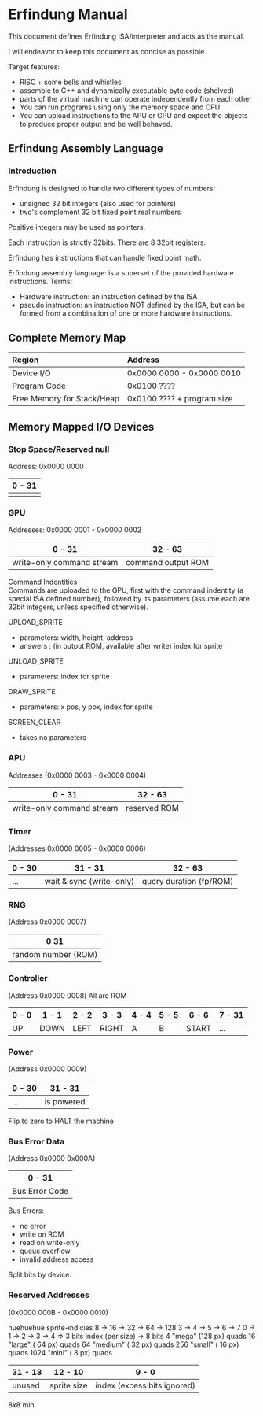 Erfindung Manual
================

This document defines Erfindung ISA/interpreter and acts as the manual.

I will endeavor to keep this document as concise as possible.

Target features:
 + RISC + some bells and whistles
 + assemble to C++ and dynamically executable byte code (shelved)
 + parts of the virtual machine can operate independently from each other
 + You can run programs using only the memory space and CPU
 + You can upload instructions to the APU or GPU and expect the objects
   to produce proper output and be well behaved.

Erfindung Assembly Language
---------------------------

### Introduction
Erfindung is designed to handle two different types of numbers:
 + unsigned 32 bit integers (also used for pointers)
 + two's complement 32 bit fixed point real numbers

Positive integers may be used as pointers.

Each instruction is strictly 32bits.
There are 8 32bit registers.


Erfindung has instructions that can handle fixed point math.

Erfindung assembly language: is a superset of the provided hardware
instructions.
Terms:
 + Hardware instruction: an instruction defined by the ISA
 + pseudo instruction: an instruction NOT defined by the ISA, but can be
formed from a combination of one or more hardware instructions.

Complete Memory Map
-------------------

| Region                     | Address                    |
|:---------------------------|:---------------------------|
| Device I/O                 | 0x0000 0000 - 0x0000 0010  |
| Program Code               | 0x0100 ????                |
| Free Memory for Stack/Heap | 0x0100 ???? + program size |

Memory Mapped I/O Devices
-------------------------

### Stop Space/Reserved null
Address: 0x0000 0000

|0   -   31|
|----------|
|          |


### GPU
Addresses: 0x0000 0001 - 0x0000 0002

|0 -                      31|32 -              63|
|---------------------------|--------------------|
| write-only command stream | command output ROM |


Command Indentities <br/>
Commands are uploaded to the GPU, first with the command indentity
(a special ISA defined number), followed by its parameters (assume each are
32bit integers, unless specified otherwise).

UPLOAD_SPRITE
 - parameters: width, height, address
 - answers   : (in output ROM, available after write) index for sprite

UNLOAD_SPRITE
 - parameters: index for sprite

DRAW_SPRITE
 - parameters: x pos, y pox, index for sprite

SCREEN_CLEAR
 - takes no parameters

### APU
Addresses (0x0000 0003 - 0x0000 0004)

|0 -                      31|32 -        63|
|---------------------------|--------------|
| write-only command stream | reserved ROM |

### Timer
(Addresses 0x0000 0005 - 0x0000 0006)

|0 - 30|31 -                    31|32 -                  63|
|------|--------------------------|------------------------|
| ...  | wait & sync (write-only) | query duration (fp/ROM) |

### RNG
(Address 0x0000 0007)

|0                  31|
|---------------------|
| random number (ROM) |

### Controller
(Address 0x0000 0008)
All are ROM

|0 - 0|1 -  1|2 -  2|3 -   3|4 - 4|5 - 5|6 -   6|7 - 31|
|-----|------|------|-------|-----|-----|-------|------|
| UP  | DOWN | LEFT | RIGHT | A   | B   | START | ...  |

### Power
(Address 0x0000 0009)

|0 - 30|31 -      31|
|------|------------|
| ...  | is powered |

Flip to zero to HALT the machine

### Bus Error Data
(Address 0x0000 0x000A)

|0 -           31|
|----------------|
| Bus Error Code |

Bus Errors:
 - no error
 - write on ROM
 - read on write-only
 - queue overflow
 - invalid address access

Split bits by device.

### Reserved Addresses
(0x0000 000B - 0x0000 0010)

huehuehue
sprite-indicies
8 -> 16 -> 32 -> 64 -> 128
3 -> 4  -> 5  -> 6  -> 7
0 -> 1  -> 2  -> 3  -> 4   => 3 bits
index (per size) -> 8 bits
4    "mega"   (128 px) quads
16   "large"  ( 64 px) quads
64   "medium" ( 32 px) quads
256  "small"  ( 16 px) quads
1024 "mini"   (  8 px) quads

|31 -  13|12 -       10|9 -                         0|
|--------|-------------|-----------------------------|
| unused | sprite size | index (excess bits ignored) |
8x8 min
